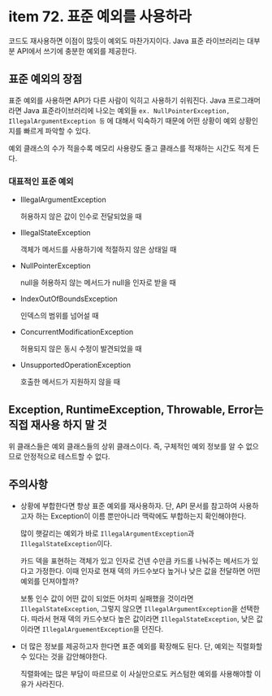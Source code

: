 # item 72. 표준 예외를 사용하라

코드도 재사용하면 이점이 많듯이 예외도 마찬가지이다. Java 표준 라이브러리는 대부분 API에서 쓰기에 충분한 예외를 제공한다.

## 표준 예외의 장점

표준 예외를 사용하면 API가 다른 사람이 익히고 사용하기 쉬워진다. Java 프로그래머라면 Java 표준라이브러리에 나오는 예외들 `ex. NullPointerException, IllegalArgumentException 등` 에 대해서 익숙하기 때문에 어떤 상황이 예외 상황인지를 빠르게 파악할 수 있다.

예외 클래스의 수가 적을수록 메모리 사용량도 줄고 클래스를 적재하는 시간도 적게 든다.

### 대표적인 표준 예외

- IllegalArgumentException

    허용하지 않은 값이 인수로 전달되었을 때

- IllegalStateException

    객체가 메서드를 사용하기에 적절하지 않은 상태일 때

- NullPointerException

    null을 허용하지 않는 메서드가 null을 인자로 받을 때

- IndexOutOfBoundsException

    인덱스의 범위를 넘어설 때

- ConcurrentModificationException

    허용되지 않은 동시 수정이 발견되었을 때

- UnsupportedOperationException

    호출한 메서드가 지원하지 않을 때

## Exception, RuntimeException, Throwable, Error는 직접 재사용 하지 말 것

위 클래스들은 예외 클래스들의 상위 클래스이다. 즉, 구체적인 예외 정보를 알 수 없으므로 안정적으로 테스트할 수 없다.

## 주의사항

- 상황에 부합한다면 항상 표준 예외를 재사용하자. 단, API 문서를 참고하여 사용하고자 하는 Exception이 이름 뿐만아니라 맥락에도 부합하는지 확인해야한다.

    많이 햇갈리는 예외가 바로 `IllegalArgumentException`과 `IllegalStateException`이다.

    카드 덱을 표현하는 객체가 있고 인자로 건넨 수만큼 카드롤 나눠주는 메서드가 있다고 가정한다. 이때 인자로 현재 덱의 카드수보다 높거나 낮은 값을 전달하면 어떤 예외를 던져야할까?

    보통 인수 값이 어떤 값이 되었든 어차피 실패했을 것이라면 `IllegalStateException`, 그렇지 않으면 `IllegalArgumentException`을 선택한다. 따라서 현재 덱의 카드수보다 높은 값이라면 `IllegalStateException`, 낮은 값이라면 `IllegalArguementException`을 던진다.

- 더 많은 정보를 제공하고자 한다면 표준 예외를 확장해도 된다. 단, 예외는 직렬화할 수 있다는 것을 감안해야한다.

    직렬화에는 많은 부담이 따르므로 이 사실만으로도 커스텀한 예외를 사용해야할 이유가 사라진다.